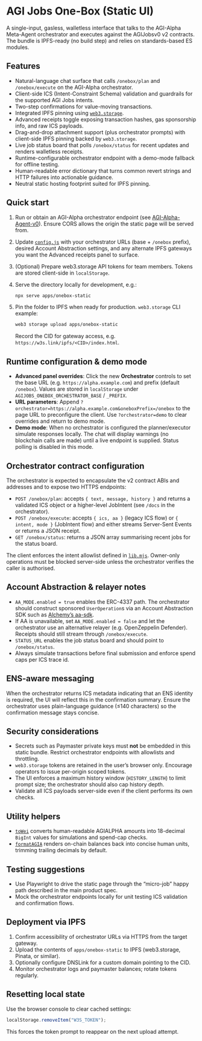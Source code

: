 # AGI Jobs One-Box (Static UI)

A single-input, gasless, walletless interface that talks to the AGI-Alpha Meta-Agent orchestrator and executes against the AGIJobsv0 v2 contracts. The bundle is IPFS-ready (no build step) and relies on standards-based ES modules.

## Features

- Natural-language chat surface that calls `/onebox/plan` and `/onebox/execute` on the AGI-Alpha orchestrator.
- Client-side ICS (Intent-Constraint Schema) validation and guardrails for the supported AGI Jobs intents.
- Two-step confirmations for value-moving transactions.
- Integrated IPFS pinning using [`web3.storage`](https://docs-beta.web3.storage/getting-started/w3up-client/).
- Advanced receipts toggle exposing transaction hashes, gas sponsorship info, and raw ICS payloads.
- Drag-and-drop attachment support (plus orchestrator prompts) with client-side IPFS pinning backed by `web3.storage`.
- Live job status board that polls `/onebox/status` for recent updates and renders walletless receipts.
- Runtime-configurable orchestrator endpoint with a demo-mode fallback for offline testing.
- Human-readable error dictionary that turns common revert strings and HTTP failures into actionable guidance.
- Neutral static hosting footprint suited for IPFS pinning.

## Quick start

1. Run or obtain an AGI-Alpha orchestrator endpoint (see [AGI-Alpha-Agent-v0](https://github.com/MontrealAI/AGI-Alpha-Agent-v0)). Ensure CORS allows the origin the static page will be served from.
2. Update [`config.js`](./config.js) with your orchestrator URLs (base + `/onebox` prefix), desired Account Abstraction settings, and any alternate IPFS gateways you want the Advanced receipts panel to surface.
3. (Optional) Prepare web3.storage API tokens for team members. Tokens are stored client-side in `localStorage`.
4. Serve the directory locally for development, e.g.:

   ```bash
   npx serve apps/onebox-static
   ```

5. Pin the folder to IPFS when ready for production. `web3.storage` CLI example:

   ```bash
   web3 storage upload apps/onebox-static
   ```

   Record the CID for gateway access, e.g. `https://w3s.link/ipfs/<CID>/index.html`.

## Runtime configuration & demo mode

- **Advanced panel overrides**: Click the new **Orchestrator** controls to set the base URL (e.g. `https://alpha.example.com`) and prefix (default `/onebox`). Values are stored in `localStorage` under `AGIJOBS_ONEBOX_ORCHESTRATOR_BASE` / `_PREFIX`.
- **URL parameters**: Append `?orchestrator=https://alpha.example.com&oneboxPrefix=/onebox` to the page URL to preconfigure the client. Use `?orchestrator=demo` to clear overrides and return to demo mode.
- **Demo mode**: When no orchestrator is configured the planner/executor simulate responses locally. The chat will display warnings (no blockchain calls are made) until a live endpoint is supplied. Status polling is disabled in this mode.

## Orchestrator contract configuration

The orchestrator is expected to encapsulate the v2 contract ABIs and addresses and to expose two HTTPS endpoints:

- `POST /onebox/plan`: accepts `{ text, message, history }` and returns a validated ICS object or a higher-level JobIntent (see `/docs` in the orchestrator).
- `POST /onebox/execute`: accepts `{ ics, aa }` (legacy ICS flow) or `{ intent, mode }` (JobIntent flow) and either streams Server-Sent Events or returns a JSON receipt.
- `GET /onebox/status`: returns a JSON array summarising recent jobs for the status board.

The client enforces the intent allowlist defined in [`lib.mjs`](./lib.mjs). Owner-only operations must be blocked server-side unless the orchestrator verifies the caller is authorised.

## Account Abstraction & relayer notes

- `AA_MODE.enabled = true` enables the ERC-4337 path. The orchestrator should construct sponsored `UserOperation`s via an Account Abstraction SDK such as [Alchemy’s aa-sdk](https://github.com/alchemyplatform/aa-sdk).
- If AA is unavailable, set `AA_MODE.enabled = false` and let the orchestrator use an alternative relayer (e.g. OpenZeppelin Defender). Receipts should still stream through `/onebox/execute`.
- `STATUS_URL` enables the job status board and should point to `/onebox/status`.
- Always simulate transactions before final submission and enforce spend caps per ICS trace id.

## ENS-aware messaging

When the orchestrator returns ICS metadata indicating that an ENS identity is required, the UI will reflect this in the confirmation summary. Ensure the orchestrator uses plain-language guidance (≤140 characters) so the confirmation message stays concise.

## Security considerations

- Secrets such as Paymaster private keys must **not** be embedded in this static bundle. Restrict orchestrator endpoints with allowlists and throttling.
- `web3.storage` tokens are retained in the user’s browser only. Encourage operators to issue per-origin scoped tokens.
- The UI enforces a maximum history window (`HISTORY_LENGTH`) to limit prompt size; the orchestrator should also cap history depth.
- Validate all ICS payloads server-side even if the client performs its own checks.

## Utility helpers

- [`toWei`](./lib.mjs) converts human-readable AGIALPHA amounts into 18-decimal `BigInt` values for simulations and spend-cap checks.
- [`formatAGIA`](./lib.mjs) renders on-chain balances back into concise human units, trimming trailing decimals by default.

## Testing suggestions

- Use Playwright to drive the static page through the “micro-job” happy path described in the main product spec.
- Mock the orchestrator endpoints locally for unit testing ICS validation and confirmation flows.

## Deployment via IPFS

1. Confirm accessibility of orchestrator URLs via HTTPS from the target gateway.
2. Upload the contents of `apps/onebox-static` to IPFS (web3.storage, Pinata, or similar).
3. Optionally configure DNSLink for a custom domain pointing to the CID.
4. Monitor orchestrator logs and paymaster balances; rotate tokens regularly.

## Resetting local state

Use the browser console to clear cached settings:

```js
localStorage.removeItem("W3S_TOKEN");
```

This forces the token prompt to reappear on the next upload attempt.

